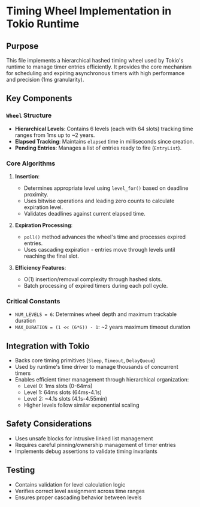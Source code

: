 # Timing Wheel Implementation in Tokio Runtime

## Purpose
This file implements a hierarchical hashed timing wheel used by Tokio's runtime to manage timer entries efficiently. It provides the core mechanism for scheduling and expiring asynchronous timers with high performance and precision (1ms granularity).

## Key Components

### `Wheel` Structure
- **Hierarchical Levels**: Contains 6 levels (each with 64 slots) tracking time ranges from 1ms up to ~2 years.
- **Elapsed Tracking**: Maintains `elapsed` time in milliseconds since creation.
- **Pending Entries**: Manages a list of entries ready to fire (`EntryList`).

### Core Algorithms
1. **Insertion**:
   - Determines appropriate level using `level_for()` based on deadline proximity.
   - Uses bitwise operations and leading zero counts to calculate expiration level.
   - Validates deadlines against current elapsed time.

2. **Expiration Processing**:
   - `poll()` method advances the wheel's time and processes expired entries.
   - Uses cascading expiration - entries move through levels until reaching the final slot.

3. **Efficiency Features**:
   - O(1) insertion/removal complexity through hashed slots.
   - Batch processing of expired timers during each poll cycle.

### Critical Constants
- `NUM_LEVELS = 6`: Determines wheel depth and maximum trackable duration
- `MAX_DURATION = (1 << (6*6)) - 1`: ~2 years maximum timeout duration

## Integration with Tokio
- Backs core timing primitives (`Sleep`, `Timeout`, `DelayQueue`)
- Used by runtime's time driver to manage thousands of concurrent timers
- Enables efficient timer management through hierarchical organization:
  - Level 0: 1ms slots (0-64ms)
  - Level 1: 64ms slots (64ms-4.1s)
  - Level 2: ~4.1s slots (4.1s-4.55min)
  - Higher levels follow similar exponential scaling

## Safety Considerations
- Uses unsafe blocks for intrusive linked list management
- Requires careful pinning/ownership management of timer entries
- Implements debug assertions to validate timing invariants

## Testing
- Contains validation for level calculation logic
- Verifies correct level assignment across time ranges
- Ensures proper cascading behavior between levels
